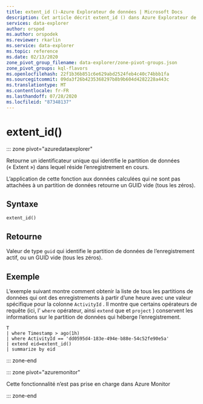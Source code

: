 ```yaml
---
title: extent_id ()-Azure Explorateur de données | Microsoft Docs
description: Cet article décrit extent_id () dans Azure Explorateur de données.
services: data-explorer
author: orspod
ms.author: orspodek
ms.reviewer: rkarlin
ms.service: data-explorer
ms.topic: reference
ms.date: 02/13/2020
zone_pivot_group_filename: data-explorer/zone-pivot-groups.json
zone_pivot_groups: kql-flavors
ms.openlocfilehash: 22f1b36b851c6e629abd2524feb4c40c74bbb1fa
ms.sourcegitcommit: 09da3f26b4235368297b8b9b604d4282228a443c
ms.translationtype: MT
ms.contentlocale: fr-FR
ms.lasthandoff: 07/28/2020
ms.locfileid: "87348137"
---
```

# <a name="extent_id"></a>extent_id()

::: zone pivot="azuredataexplorer"

Retourne un identificateur unique qui identifie le partition de données (« Extent ») dans lequel réside l’enregistrement en cours.

L’application de cette fonction aux données calculées qui ne sont pas attachées à un partition de données retourne un GUID vide (tous les zéros).

## <a name="syntax"></a>Syntaxe

`extent_id()`

## <a name="returns"></a>Retourne

Valeur de type `guid` qui identifie le partition de données de l’enregistrement actif, ou un GUID vide (tous les zéros).

## <a name="example"></a>Exemple

L’exemple suivant montre comment obtenir la liste de tous les partitions de données qui ont des enregistrements à partir d’une heure avec une valeur spécifique pour la colonne `ActivityId` . Il montre que certains opérateurs de requête (ici, l' `where` opérateur, ainsi `extend` que et `project` ) conservent les informations sur le partition de données qui héberge l’enregistrement.

```kusto
T
| where Timestamp > ago(1h)
| where ActivityId == 'dd0595d4-183e-494e-b88e-54c52fe90e5a'
| extend eid=extent_id()
| summarize by eid
```

::: zone-end

::: zone pivot="azuremonitor"

Cette fonctionnalité n’est pas prise en charge dans Azure Monitor

::: zone-end
